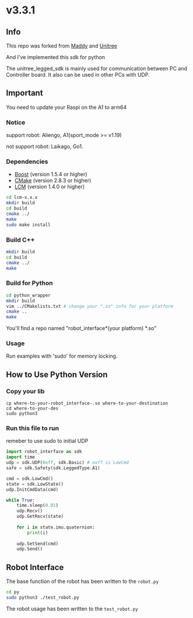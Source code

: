 # v3.3.1

## Info

This repo was forked from [Maddy](https://github.com/Maddy1206/quadruped_py_control) and [Unitree](https://github.com/unitreerobotics/unitree_legged_sdk) 

And I've implemented this sdk for python

The unitree_legged_sdk is mainly used for communication between PC and Controller board.
It also can be used in other PCs with UDP.

## Important 

You need to update your Raspi on the A1 to arm64

### Notice
support robot: Aliengo, A1(sport_mode >= v1.19)

not support robot: Laikago, Go1.

### Dependencies
* [Boost](http://www.boost.org) (version 1.5.4 or higher)
* [CMake](http://www.cmake.org) (version 2.8.3 or higher)
* [LCM](https://lcm-proj.github.io) (version 1.4.0 or higher)
```bash
cd lcm-x.x.x
mkdir build
cd build
cmake ../
make
sudo make install
```

### Build C++
```bash
mkdir build
cd build
cmake ../
make
```

### Build for Python

```bash
cd python_wrapper
mkdir build
vim ../CMakelists.txt # change your ".so" info for your platform
cmake ..
make 
```

You'll find a repo named "robot_interface*(your platform) *.so"

### Usage

Run examples with 'sudo' for memory locking.



## How to Use Python Version

### Copy your lib

```bas	
cp where-to-your-robot_interface-.so where-to-your-destination
cd where-to-your-des
sudo python3
```

### Run this file to run

remeber to use sudo to initial UDP

```python
import robot_interface as sdk
import time
udp = sdk.UDP(0xff, sdk.Basic) # oxff is LowCmd
safe = sdk.Safety(sdk.LeggedType.A1)

cmd = sdk.LowCmd()
state = sdk.LowState()
udp.InitCmdData(cmd)

while True:
    time.sleep(0.01)
    udp.Recv()
    udp.GetRecv(state)
    
    for i in state.imu.quaternion:
        print(i)
        
    udp.SetSend(cmd)
    udp.Send()
```



## Robot Interface 

The base function of the robot has been written to the `robot.py`

```sh
cd py
sudo python3 ./test_robot.py
```

The robot usage has been written to the `test_robot.py`
